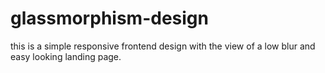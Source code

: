 # glassmorphism-design
this is a simple responsive frontend design with the view of a low blur and easy looking landing page. 
